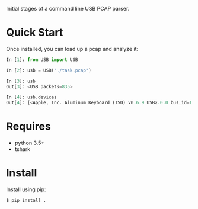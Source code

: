 Initial stages of a command line USB PCAP parser.

# Quick Start
Once installed, you can load up a pcap and analyze it:

```python
In [1]: from USB import USB

In [2]: usb = USB("./task.pcap")

In [3]: usb
Out[3]: <USB packets=835>

In [4]: usb.devices
Out[4]: [<Apple, Inc. Aluminum Keyboard (ISO) v0.6.9 USB2.0.0 bus_id=1 address=3>]
```

# Requires
 - python 3.5+
 - tshark

# Install
Install using pip:

```bash
$ pip install .
```


